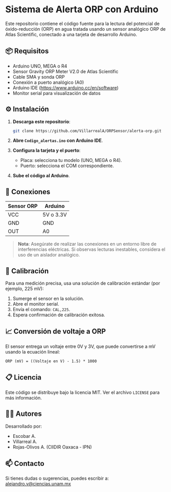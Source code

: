 # Sistema de Alerta ORP con Arduino

Este repositorio contiene el código fuente para la lectura del potencial de óxido-reducción (ORP) en agua tratada usando un sensor analógico ORP de Atlas Scientific, conectado a una tarjeta de desarrollo Arduino.

## 📦 Requisitos

- Arduino UNO, MEGA o R4
- Sensor Gravity ORP Meter V2.0 de Atlas Scientific
- Cable SMA y sonda ORP
- Conexión a puerto analógico (A0)
- Arduino IDE (https://www.arduino.cc/en/software)
- Monitor serial para visualización de datos

## ⚙️ Instalación

1. **Descarga este repositorio**:
   ```bash
   git clone https://github.com/VillarrealA/ORPSensor/alerta-orp.git
   ```
2. **Abre `Codigo_alertas.ino` con Arduino IDE**.

3. **Configura la tarjeta y el puerto**:
   - Placa: selecciona tu modelo (UNO, MEGA o R4).
   - Puerto: selecciona el COM correspondiente.

4. **Sube el código al Arduino**.

## 🔌 Conexiones

| Sensor ORP       | Arduino       |
|------------------|---------------|
| VCC              | 5V o 3.3V     |
| GND              | GND           |
| OUT              | A0            |

> **Nota**: Asegúrate de realizar las conexiones en un entorno libre de interferencias eléctricas. Si observas lecturas inestables, considera el uso de un aislador analógico.

## 🧪 Calibración

Para una medición precisa, usa una solución de calibración estándar (por ejemplo, 225 mV):

1. Sumerge el sensor en la solución.
2. Abre el monitor serial.
3. Envía el comando: `CAL,225`.
4. Espera confirmación de calibración exitosa.

## 📈 Conversión de voltaje a ORP

El sensor entrega un voltaje entre 0V y 3V, que puede convertirse a mV usando la ecuación lineal:

```
ORP (mV) = ((Voltaje en V) - 1.5) * 1000
```

## 📋 Licencia

Este código se distribuye bajo la licencia MIT. Ver el archivo `LICENSE` para más información.

## 👨‍🔬 Autores

Desarrollado por:

- Escobar A.
- Villarreal A.
- Rojas-Olivos A. (CIIDIR Oaxaca - IPN)

## 📫 Contacto

Si tienes dudas o sugerencias, puedes escribir a: [alejandro.v@ciencias.unam.mx](mailto:alejandro.v@ciencias.unam.mx)

